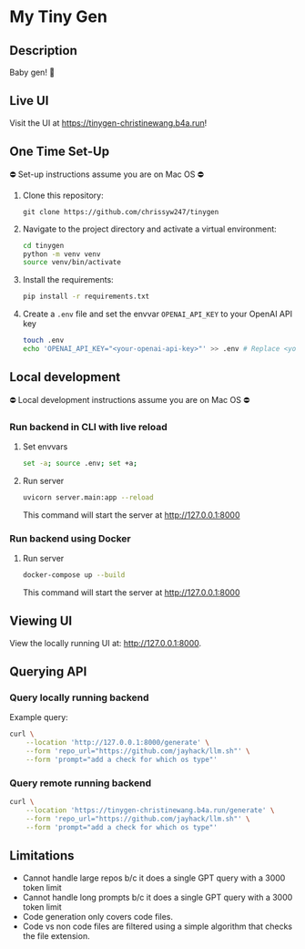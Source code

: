 # My Tiny Gen

## Description

Baby gen! 🐣

## Live UI

Visit the UI at https://tinygen-christinewang.b4a.run!

## One Time Set-Up

⛔️ Set-up instructions assume you are on Mac OS ⛔️

1. Clone this repository:
    ```
    git clone https://github.com/chrissyw247/tinygen
    ```

2. Navigate to the project directory and activate a virtual environment:
    ```bash
    cd tinygen
    python -m venv venv
    source venv/bin/activate
    ```

3. Install the requirements:
    ```bash
    pip install -r requirements.txt
    ```

4. Create a `.env` file and set the envvar `OPENAI_API_KEY` to your OpenAI API key
    ```bash
    touch .env
    echo 'OPENAI_API_KEY="<your-openai-api-key>"' >> .env # Replace <your-openai-api-key> with actual API key
    ```

## Local development

⛔️ Local development instructions assume you are on Mac OS ⛔️

### Run backend in CLI with live reload

1. Set envvars
    ```bash
    set -a; source .env; set +a;
    ```

2. Run server
    ```bash
    uvicorn server.main:app --reload
    ```

    This command will start the server at http://127.0.0.1:8000

### Run backend using Docker

1. Run server
    ```bash
    docker-compose up --build
    ```

    This command will start the server at http://127.0.0.1:8000

## Viewing UI

View the locally running UI at: http://127.0.0.1:8000.

## Querying API

### Query locally running backend

Example query:
```bash
curl \
    --location 'http://127.0.0.1:8000/generate' \
    --form 'repo_url="https://github.com/jayhack/llm.sh"' \
    --form 'prompt="add a check for which os type"'
```

### Query remote running backend
```bash
curl \
    --location 'https://tinygen-christinewang.b4a.run/generate' \
    --form 'repo_url="https://github.com/jayhack/llm.sh"' \
    --form 'prompt="add a check for which os type"'
```

## Limitations
- Cannot handle large repos b/c it does a single GPT query with a 3000 token limit
- Cannot handle long prompts b/c it does a single GPT query with a 3000 token limit
- Code generation only covers code files.
- Code vs non code files are filtered using a simple algorithm that checks the file extension.
